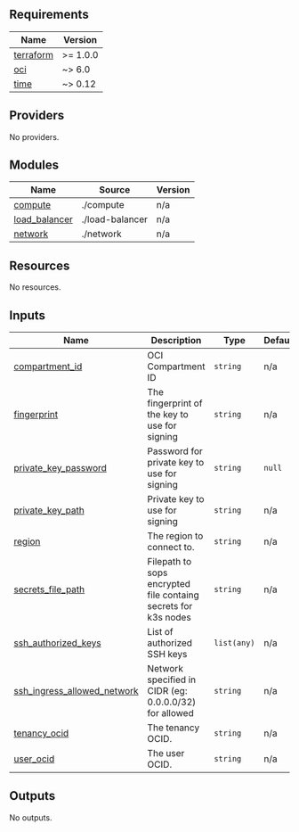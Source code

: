 ## Requirements

| Name | Version |
|------|---------|
| <a name="requirement_terraform"></a> [terraform](#requirement\_terraform) | >= 1.0.0 |
| <a name="requirement_oci"></a> [oci](#requirement\_oci) | ~> 6.0 |
| <a name="requirement_time"></a> [time](#requirement\_time) | ~> 0.12 |

## Providers

No providers.

## Modules

| Name | Source | Version |
|------|--------|---------|
| <a name="module_compute"></a> [compute](#module\_compute) | ./compute | n/a |
| <a name="module_load_balancer"></a> [load\_balancer](#module\_load\_balancer) | ./load-balancer | n/a |
| <a name="module_network"></a> [network](#module\_network) | ./network | n/a |

## Resources

No resources.

## Inputs

| Name | Description | Type | Default | Required |
|------|-------------|------|---------|:--------:|
| <a name="input_compartment_id"></a> [compartment\_id](#input\_compartment\_id) | OCI Compartment ID | `string` | n/a | yes |
| <a name="input_fingerprint"></a> [fingerprint](#input\_fingerprint) | The fingerprint of the key to use for signing | `string` | n/a | yes |
| <a name="input_private_key_password"></a> [private\_key\_password](#input\_private\_key\_password) | Password for private key to use for signing | `string` | `null` | no |
| <a name="input_private_key_path"></a> [private\_key\_path](#input\_private\_key\_path) | Private key to use for signing | `string` | n/a | yes |
| <a name="input_region"></a> [region](#input\_region) | The region to connect to. | `string` | n/a | yes |
| <a name="input_secrets_file_path"></a> [secrets\_file\_path](#input\_secrets\_file\_path) | Filepath to sops encrypted file containg secrets for k3s nodes | `string` | n/a | yes |
| <a name="input_ssh_authorized_keys"></a> [ssh\_authorized\_keys](#input\_ssh\_authorized\_keys) | List of authorized SSH keys | `list(any)` | n/a | yes |
| <a name="input_ssh_ingress_allowed_network"></a> [ssh\_ingress\_allowed\_network](#input\_ssh\_ingress\_allowed\_network) | Network specified in CIDR (eg: 0.0.0.0/32) for allowed | `string` | n/a | yes |
| <a name="input_tenancy_ocid"></a> [tenancy\_ocid](#input\_tenancy\_ocid) | The tenancy OCID. | `string` | n/a | yes |
| <a name="input_user_ocid"></a> [user\_ocid](#input\_user\_ocid) | The user OCID. | `string` | n/a | yes |

## Outputs

No outputs.
